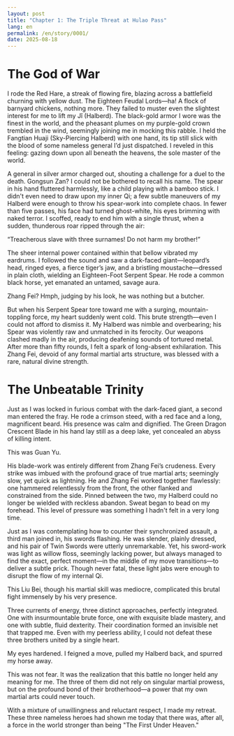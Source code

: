 ```yaml
---
layout: post
title: "Chapter 1: The Triple Threat at Hulao Pass"
lang: en
permalink: /en/story/0001/
date: 2025-08-18
---
```

# The God of War

I rode the Red Hare, a streak of flowing fire, blazing across a battlefield churning with yellow dust. The Eighteen Feudal Lords—ha! A flock of barnyard chickens, nothing more. They failed to muster even the slightest interest for me to lift my Jǐ (Halberd). The black-gold armor I wore was the finest in the world, and the pheasant plumes on my purple-gold crown trembled in the wind, seemingly joining me in mocking this rabble. I held the Fangtian Huaji (Sky-Piercing Halberd) with one hand, its tip still slick with the blood of some nameless general I’d just dispatched. I reveled in this feeling: gazing down upon all beneath the heavens, the sole master of the world.

A general in silver armor charged out, shouting a challenge for a duel to the death. Gongsun Zan? I could not be bothered to recall his name. The spear in his hand fluttered harmlessly, like a child playing with a bamboo stick. I didn't even need to draw upon my inner Qi; a few subtle maneuvers of my Halberd were enough to throw his spear-work into complete chaos. In fewer than five passes, his face had turned ghost-white, his eyes brimming with naked terror. I scoffed, ready to end him with a single thrust, when a sudden, thunderous roar ripped through the air:

“Treacherous slave with three surnames! Do not harm my brother!”

The sheer internal power contained within that bellow vibrated my eardrums. I followed the sound and saw a dark-faced giant—leopard’s head, ringed eyes, a fierce tiger’s jaw, and a bristling moustache—dressed in plain cloth, wielding an Eighteen-Foot Serpent Spear. He rode a common black horse, yet emanated an untamed, savage aura.

Zhang Fei? Hmph, judging by his look, he was nothing but a butcher.

But when his Serpent Spear tore toward me with a surging, mountain-toppling force, my heart suddenly went cold. This brute strength—even I could not afford to dismiss it. My Halberd was nimble and overbearing; his Spear was violently raw and unmatched in its ferocity. Our weapons clashed madly in the air, producing deafening sounds of tortured metal. After more than fifty rounds, I felt a spark of long-absent exhilaration. This Zhang Fei, devoid of any formal martial arts structure, was blessed with a rare, natural divine strength.

# The Unbeatable Trinity

Just as I was locked in furious combat with the dark-faced giant, a second man entered the fray. He rode a crimson steed, with a red face and a long, magnificent beard. His presence was calm and dignified. The Green Dragon Crescent Blade in his hand lay still as a deep lake, yet concealed an abyss of killing intent.

This was Guan Yu.

His blade-work was entirely different from Zhang Fei’s crudeness. Every strike was imbued with the profound grace of true martial arts; seemingly slow, yet quick as lightning. He and Zhang Fei worked together flawlessly: one hammered relentlessly from the front, the other flanked and constrained from the side. Pinned between the two, my Halberd could no longer be wielded with reckless abandon. Sweat began to bead on my forehead. This level of pressure was something I hadn't felt in a very long time.

Just as I was contemplating how to counter their synchronized assault, a third man joined in, his swords flashing. He was slender, plainly dressed, and his pair of Twin Swords were utterly unremarkable. Yet, his sword-work was light as willow floss, seemingly lacking power, but always managed to find the exact, perfect moment—in the middle of my move transitions—to deliver a subtle prick. Though never fatal, these light jabs were enough to disrupt the flow of my internal Qi.

This Liu Bei, though his martial skill was mediocre, complicated this brutal fight immensely by his very presence.

Three currents of energy, three distinct approaches, perfectly integrated. One with insurmountable brute force, one with exquisite blade mastery, and one with subtle, fluid dexterity. Their coordination formed an invisible net that trapped me. Even with my peerless ability, I could not defeat these three brothers united by a single heart.

My eyes hardened. I feigned a move, pulled my Halberd back, and spurred my horse away.

This was not fear. It was the realization that this battle no longer held any meaning for me. The three of them did not rely on singular martial prowess, but on the profound bond of their brotherhood—a power that my own martial arts could never touch.

With a mixture of unwillingness and reluctant respect, I made my retreat. These three nameless heroes had shown me today that there was, after all, a force in the world stronger than being "The First Under Heaven."
